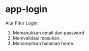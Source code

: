 # app-login

Alur Fitur Login:
1. Memasukkan email dan password
2. Memvalidasi masukan.
3. Menampilkan halaman home.
